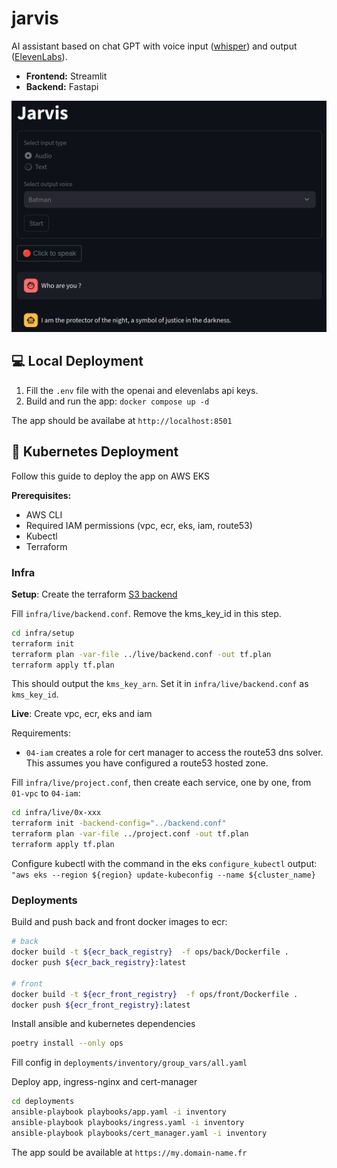 # jarvis
AI assistant based on chat GPT with voice input ([whisper](https://openai.com/research/whisper)) and output ([ElevenLabs](https://elevenlabs.io/)).
- **Frontend:** Streamlit
- **Backend:** Fastapi

![app screenshot](docs/app_screenshot.png)


## 💻 Local Deployment
1. Fill the `.env` file with the openai and elevenlabs api keys.
2. Build and run the app: `docker compose up -d`

The app should be availabe at `http://localhost:8501`

## 🚀 Kubernetes Deployment
Follow this guide to deploy the app on AWS EKS

**Prerequisites:**
- AWS CLI
- Required IAM permissions (vpc, ecr, eks, iam, route53)
- Kubectl
- Terraform

### Infra
**Setup**: Create the terraform [S3 backend](https://developer.hashicorp.com/terraform/language/settings/backends/s3)

Fill `infra/live/backend.conf`. Remove the kms_key_id in this step. 

```bash
cd infra/setup
terraform init
terraform plan -var-file ../live/backend.conf -out tf.plan
terraform apply tf.plan
``` 
This should output the `kms_key_arn`. Set it in `infra/live/backend.conf` as `kms_key_id`.

**Live**: Create vpc, ecr, eks and iam

Requirements:
- `04-iam` creates a role for cert manager to access the route53 dns solver. This assumes you have configured a route53 hosted zone. 

Fill `infra/live/project.conf`, then create each service, one by one, from `01-vpc` to `04-iam`:

```bash
cd infra/live/0x-xxx
terraform init -backend-config="../backend.conf"
terraform plan -var-file ../project.conf -out tf.plan
terraform apply tf.plan
```  

Configure kubectl with the command in the eks `configure_kubectl` output: `"aws eks --region ${region} update-kubeconfig --name ${cluster_name}`  

### Deployments
Build and push back and front docker images to ecr:
```bash
# back
docker build -t ${ecr_back_registry}  -f ops/back/Dockerfile .
docker push ${ecr_back_registry}:latest

# front
docker build -t ${ecr_front_registry}  -f ops/front/Dockerfile .
docker push ${ecr_front_registry}:latest
```

Install ansible and kubernetes dependencies
```bash
poetry install --only ops
```

Fill config in `deployments/inventory/group_vars/all.yaml`

Deploy app, ingress-nginx and cert-manager
```bash
cd deployments
ansible-playbook playbooks/app.yaml -i inventory
ansible-playbook playbooks/ingress.yaml -i inventory
ansible-playbook playbooks/cert_manager.yaml -i inventory
``` 

The app sould be available at `https://my.domain-name.fr`